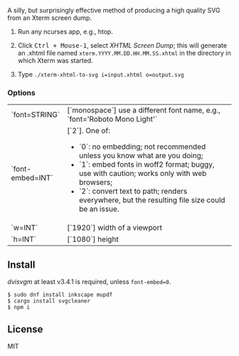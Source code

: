 A silly, but surprisingly effective method of producing a high quality
SVG from an Xterm screen dump.

1. Run any ncurses app, e.g., htop.

2. Click <kbd>Ctrl + Mouse-1</kbd>, select *XHTML Screen Dump*; this
   will generate an .xhtml file named
   `xterm.YYYY.MM.DD.HH.MM.SS.xhtml` in the directory in which Xterm
   was started.

3. Type `./xterm-xhtml-to-svg i=input.xhtml o=output.svg`

### Options

<table>
<tr><td style="width: 25%">`font=STRING`</td><td>[`monospace`] use a different font name, e.g., `font='Roboto Mono Light'`</td></tr>

<tr><td>`font-embed=INT`</td><td>
[`2`]. One of:
<ul>
<li>`0`: no embedding; not recommended unless you know what are you doing;</li>
<li>`1`: embed fonts in woff2 format; buggy, use with caution; works only with web browsers;</li>
<li>`2`: convert text to path; renders everywhere, but the resulting file size
could be an issue.</li>
</ul>
</td></tr>

<tr><td>`w=INT`</td><td>[`1920`] width of a viewport</td></tr>
<tr><td>`h=INT`</td><td>[`1080`] height</td></tr>
</table>

## Install

*dvisvgm* at least v3.4.1 is required, unless `font-embed=0`.

~~~
$ sudo dnf install inkscape mupdf
$ cargo install svgcleaner
$ npm i
~~~

## License

MIT
